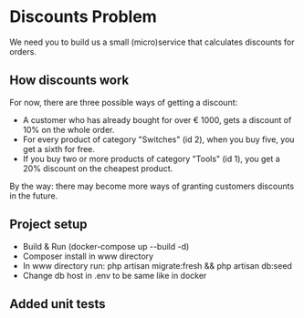 # Discounts Problem
We need you to build us a small (micro)service that calculates discounts for orders.

## How discounts work
For now, there are three possible ways of getting a discount:

- A customer who has already bought for over € 1000, gets a discount of 10% on the whole order.
- For every product of category "Switches" (id 2), when you buy five, you get a sixth for free.
- If you buy two or more products of category "Tools" (id 1), you get a 20% discount on the cheapest product.

By the way: there may become more ways of granting customers discounts in the future.

## Project setup
- Build & Run (docker-compose up --build -d)
- Composer install in www directory
- In www directory run: php artisan migrate:fresh && php artisan db:seed
- Change db host in .env to be same like in docker 

## Added unit tests